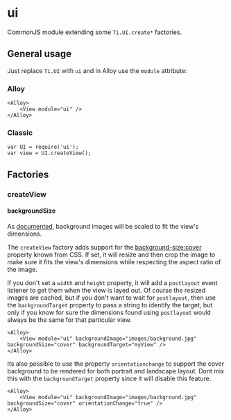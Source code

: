 # ui
CommonJS module extending some `Ti.UI.create*` factories.

## General usage
Just replace `Ti.UI` with `ui` and in Alloy use the `module` attribute:

### Alloy
```
<Alloy>
	<View module="ui" />
</Alloy>
```

### Classic
```
var UI = require('ui');
var view = UI.createView();
```

## Factories

### createView

#### backgroundSize
As [documented](http://docs.appcelerator.com/titanium/latest/#!/guide/Images_and_ImageView_APIs-section-29004912_ImagesandImageViewAPIs-Backgroundimages), background images will be scaled to fit the view's dimensions.

The `createView` factory adds support for the [background-size:cover](https://developer.mozilla.org/en-US/docs/Web/CSS/background-size) property known from CSS. If set, it will resize and then crop the image to make sure it fits the view's dimensions while respecting the aspect ratio of the image.

If you don't set a `width` and `height` property, it will add a `postlayout` event listener to get them when the view is layed out. Of course the resized images are cached, but if you don't want to wait for `postlayout`, then use the `backgroundTarget` property to pass a string to identify the target, but only if you know for sure the dimensions found using `postlayout` would always be the same for that particular view.



```
<Alloy>
	<View module="ui" backgroundImage="images/background.jpg" backgroundSize="cover" backgroundTarget="myView" />
</Alloy>
```

Its also possible to use the property `orientationchange` to support the cover background to be rendered for both portrait and landscape layout. Dont mix this with the `backgroundTarget` property since it will disable this feature. 

```
<Alloy>
	<View module="ui" backgroundImage="images/background.jpg" backgroundSize="cover" orientationChange="true" />
</Alloy>
```

